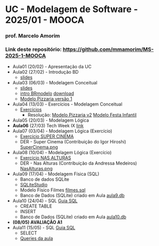 # UC - Modelagem de Software - 2025/01 - MOOCA

### prof. Marcelo Amorim

### Link deste repositório: https://github.com/mmamorim/MS-2025-1-MOOCA

* Aula01 (20/02) - Apresentação da UC
* Aula02 (27/02) - Introdução BD
  * [slides](./arquivos/09_intro_bd.pdf)  
* Aula03 (06/03) - Modelagem Conceitual
  * [slides](./arquivos/Modelagem_conceitual.pdf)
  * [intro BRmodelo](./arquivos/brmodelo.pdf) [download](http://www.sis4.com/brModelo/download.html)
  * [Modelo Pizzaria versão 1](./arquivos/pizzaria.brM3)
* Aula04 (13/03) - Exercícios - Modelagem Conceitual
  * [Exercícios](./arquivos/exercicios01.md)
    - Resolução: [Modelo Pizzaria v2](./arquivos/pizzariav2.png) [Modelo Festa Infantil](./arquivos/FestasInfantis.png)
* Aula05 (20/03) - Modelagem Lógica
* **Aula06** (27/03) Tech Week IX [link](https://animatechweek.com.br/)
* Aula07 (03/04) - Modelagem Lógica (Exercício)
  * [Exercício SUPER CINEMA](./arquivos/ExercicioFilmes.md)
  * DER - Super Cinema (Contribuição do Igor Hiroshi) [SuperCinema.png](./arquivos/SuperCinema.png)
* Aula08 (10/04) - Modelagem Lógica (Exercício)
  * [Exercício NAS ALTURAS](./arquivos/ExercicioVoos.md)
  * DER - Nas Alturas (Contribuição da Andressa Medeiros) [NasAlturas.png](./arquivos/NasAlturas.png)
* Aula09 (17/04) - Modelagem Física (SQL)
  * Banco de dados SQLite
  * [SQLiteStudio](https://github.com/pawelsalawa/sqlitestudio/releases/download/3.4.17/sqlitestudio-3.4.17-windows-x64.zip)
  * Modelo Físico Filmes [filmes.sql](./filmes.sql)
  * Banco de Dados (SQLite) criado em Aula [aula9.db](./aula9.db)
* Aula10 (24/04) - SQL [Guia SQL](./guiaSQL.md)
  * CREATE TABLE
  * INSERT
  * Banco de Dados (SQLite) criado em Aula [aula10.db](./aula10.db)
* **(08/05) AVALIAÇÃO A1** 
* Aula11 (15/05) - SQL [Guia SQL](./guiaSQL.md)
  * SELECT
  * [Queries da aula](./queriesAula11.sql)
